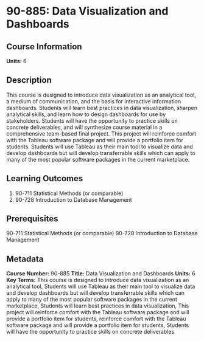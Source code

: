 # 90-885: Data Visualization and Dashboards

## Course Information

**Units:** 6

## Description

This course is designed to introduce data visualization as an analytical tool, a medium of communication, and the basis for interactive information dashboards. Students will learn best practices in data visualization, sharpen analytical skills, and learn how to design dashboards for use by stakeholders. Students will have the opportunity to practice skills on concrete deliverables, and will synthesize course material in a comprehensive team-based final project. This project will reinforce comfort with the Tableau software package and will provide a portfolio item for students. Students will use Tableau as their main tool to visualize data and develop dashboards but will develop transferrable skills which can apply to many of the most popular software packages in the current marketplace.

## Learning Outcomes

1. 90-711 Statistical Methods (or comparable)
2. 90-728 Introduction to Database Management

## Prerequisites

90-711 Statistical Methods (or comparable) 90-728 Introduction to Database Management

## Metadata

**Course Number:** 90-885
**Title:** Data Visualization and Dashboards
**Units:** 6
**Key Terms:** This course is designed to introduce data visualization as an analytical tool, Students will use Tableau as their main tool to visualize data and develop dashboards but will develop transferrable skills which can apply to many of the most popular software packages in the current marketplace, Students will learn best practices in data visualization, This project will reinforce comfort with the Tableau software package and will provide a portfolio item for students, reinforce comfort with the Tableau software package and will provide a portfolio item for students, Students will have the opportunity to practice skills on concrete deliverables
